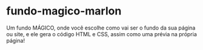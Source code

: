 # fundo-magico-marlon
Um fundo MÁGICO, onde você escolhe como vai ser o fundo da sua página ou site, e ele gera o código HTML e CSS, assim como uma prévia na própria página!

